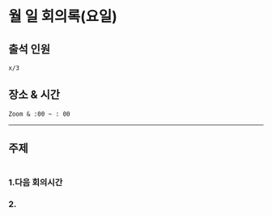 # **월 일 회의록(요일)**

## **출석 인원**
```
x/3
```

## **장소 & 시간**
```
Zoom & :00 ~ : 00
```
---
## **주제**
```

```

### **1.다음 회의시간**

### **2.**